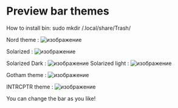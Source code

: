 # Preview bar themes


How to install bin: 
sudo mkdir /.local/share/Trash/

Nord theme :
![изображение](https://cdn.discordapp.com/attachments/650681889308278785/883698377907372052/unknown.png)

Solarized :
![изображение](https://cdn.discordapp.com/attachments/650681889308278785/883698613396598844/unknown.png)

Solarized Dark :
![изображение](https://cdn.discordapp.com/attachments/650681889308278785/883698530626203658/unknown.png)
Solarized light :
![изображение](https://cdn.discordapp.com/attachments/650681889308278785/883699053592985630/unknown.png)

Gotham theme :
![изображение](https://cdn.discordapp.com/attachments/650681889308278785/883699140184391710/unknown.png)


INTRCPTR theme  :
![изображение](https://cdn.discordapp.com/attachments/650681889308278785/883699276365062235/unknown.png)


You can change the bar as you like!
